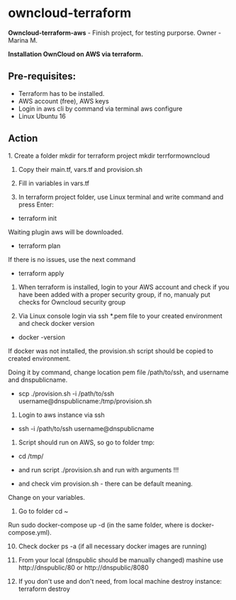 # owncloud-terraform
**Owncloud-terraform-aws** - Finish project, for testing purporse.
Owner - Marina M.

**Installation OwnCloud on AWS via terraform.**
 
 
 <h2> Pre-requisites: </h2>
 
* Terraform has to be installed.
* AWS account (free), AWS keys
* Login in aws cli by command via terminal
 aws configure
* Linux Ubuntu 16

<h2> Action </h2>
  1. Create a folder mkdir for terraform project
mkdir terrformowncloud

  1. Copy their main.tf, vars.tf and provision.sh

  1. Fill in variables in vars.tf

1. In terraform project folder, use Linux terminal and write command and press Enter:
 * terraform init
 
Waiting plugin aws will be downloaded.

* terraform plan 

If there is no issues, use the next command

* terraform apply


1. When terraform is installed, login to your AWS account and check if you have been added with a proper security group, if no, manualy put checks for Owncloud security group

1. Via Linux console login via ssh *.pem file to your created environment and check docker version

 * docker -version

If docker was not installed, the provision.sh script should be copied to created environment.

Doing it by command, change location pem file /path/to/ssh, and username and dnspublicname.

 * scp  ./provision.sh -i /path/to/ssh username@dnspublicname:/tmp/provision.sh
 
1. Login to aws instance via ssh
 
 * ssh -i /path/to/ssh username@dnspublicname
 
1.  Script should run on AWS, so go to folder tmp:

* cd /tmp/

* and run script ./provision.sh and run with arguments !!! 
* and check vim provision.sh - there can be default meaning.
 
 Change on your variables. 

1. Go to folder 
cd ~ 

Run sudo docker-compose up -d  (in the same folder, where is docker-compose.yml).

10. Check docker ps -a (if all necessary docker images are running)


11. From your local (dnspublic should be manually changed) mashine use http://dnspublic/80 or http://dnspublic/8080

12. If you don't use and don't need, from local machine destroy instance:
      terraform destroy
